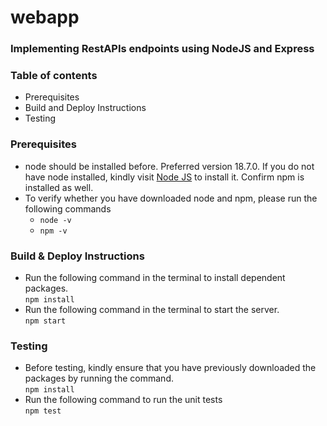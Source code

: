 # webapp


### Implementing RestAPIs endpoints using NodeJS and Express

### Table of contents
* Prerequisites
* Build and Deploy Instructions
* Testing

### Prerequisites
- node should be installed before. Preferred version 18.7.0. If you do not have node installed, kindly visit [Node JS](https://nodejs.org/en/download/) to install it. Confirm npm is installed as well.
- To verify whether you have downloaded node and npm, please run the following commands
  - `node -v`
  - `npm -v`


### Build & Deploy Instructions
- Run the following command in the terminal to install dependent packages.\
`npm install`
- Run the following command in the terminal to start the server.\
`npm start`
### Testing
- Before testing, kindly ensure that you have previously downloaded the packages by running the command.\
`npm install`
- Run the following command to run the unit tests\
`npm test`